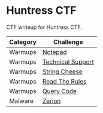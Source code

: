 # Huntress CTF

CTF writeup for Huntress CTF.

| Category | Challenge |
| --- | --- |
| Warmups | <a href="/Huntress CTF/Notepad">Notepad</a> |
| Warmups | <a href="/Huntress CTF/Technical Support">Technical Support</a> |
| Warmups | <a href="/Huntress CTF/String Cheese">String Cheese</a> |
| Warmups | <a href="/Huntress CTF/Read The Rules">Read The Rules</a> |
| Warmups | <a href="/Huntress CTF/Query Code">Query Code</a> |
| Malware | <a href="/Huntress CTF/Zerion">Zerion</a> |